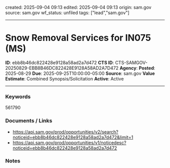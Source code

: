 created: 2025-09-04 09:13
edited: 2025-09-04 09:13
origin: sam.gov
source: sam.gov
wf_status: unfiled
tags: ["lead","sam.gov"]

---

# Snow Removal Services for IN075 (MS)

**ID**: ebb8b46dc822428e9128a58ad2a7d472
**CTS ID**: CTS-SAMGOV-20250829-EBB8B46DC822428E9128A58AD2A7D472
**Agency**: 
**Posted**: 2025-08-29
**Due**: 2025-09-25T10:00:00-05:00
**Source**: sam.gov
**Value Estimate**: Combined Synopsis/Solicitation
**Active**: Active

---

### Keywords
561790

### Documents / Links
- <https://api.sam.gov/prod/opportunities/v2/search?noticeid=ebb8b46dc822428e9128a58ad2a7d472&limit=1>
- <https://api.sam.gov/prod/opportunities/v1/noticedesc?noticeid=ebb8b46dc822428e9128a58ad2a7d472>

### Notes

